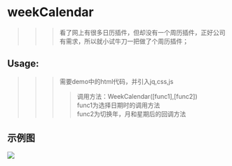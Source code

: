 # weekCalendar
>>>看了网上有很多日历插件，但却没有一个周历插件，正好公司有需求，所以就小试牛刀一把做了个周历插件；
## Usage:
>>>需要demo中的html代码，并引入jq,css,js
>>>>调用方法：WeekCalendar([func1],[func2])<br>
func1为选择日期时的调用方法<br>
func2为切换年，月和星期后的回调方法
## 示例图
![](https://github.com/cpa0701/demoPic/blob/master/weekCalendarDemo.png)